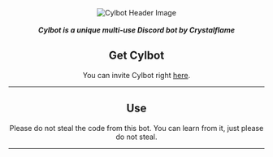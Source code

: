 <div align="center">
<img src="https://imgur.com/a/BR36a49" align="center" alt="Cylbot Header Image">
<br>
<br>
<strong><i>Cylbot is a unique multi-use Discord bot by Crystalflame</i></strong>
<br>


## Get Cylbot
You can invite Cylbot right [here](https://discordapp.com/oauth2/authorize?client_id=522392874487119904&permissions=8&scope=bot).

---


## Use
Please do not steal the code from this bot. You can learn from it, just please do not steal.

---
